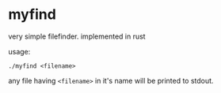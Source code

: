 # myfind

very simple filefinder.
implemented in rust

usage:

    ./myfind <filename>

any file having `<filename>` in it's name will be printed to stdout.


